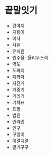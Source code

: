 # 끝말잇기

- 강아지
- 지렁이
- 이사
- 사유
- 유치원
- 원주율
-율리우스력
- 역도
- 도화지
- 지화자
- 자전거
- 거중기
- 기러기
- 기차표
- 표범
- 범인
- 인라인
- 인구
- 구렁이
- 이열치열
- 열기구구